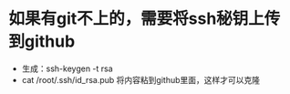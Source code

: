# 如果有git不上的，需要将ssh秘钥上传到github
- 生成：ssh-keygen -t rsa 
- cat /root/.ssh/id_rsa.pub 将内容粘到github里面，这样才可以克隆